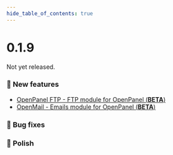```yaml
--- 
hide_table_of_contents: true
---
```



# 0.1.9

Not yet released.


### 🚀 New features
- [OpenPanel FTP - FTP module for OpenPanel (**BETA**)](https://github.com/stefanpejcic/OpenPanel-FTP/)
- [OpenMail - Emails module for OpenPanel (**BETA**)](https://github.com/stefanpejcic/OpenMail/)

### 🐛 Bug fixes


### 💅 Polish
